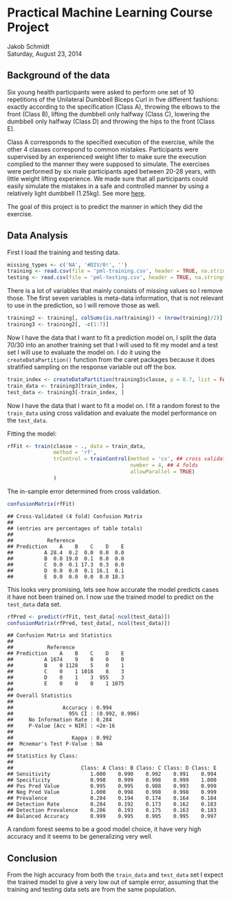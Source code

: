 # Practical Machine Learning Course Project
Jakob Schmidt  
Saturday, August 23, 2014  

Background of the data
---

Six young health participants were asked to perform one set of 10 repetitions of the Unilateral Dumbbell Biceps Curl in five different fashions: exactly according to the specification (Class A), throwing the elbows to the front (Class B), lifting the dumbbell only halfway (Class C), lowering the dumbbell only halfway (Class D) and throwing the hips to the front (Class E).

Class A corresponds to the specified execution of the exercise, while the other 4 classes correspond to common mistakes. Participants were supervised by an experienced weight lifter to make sure the execution complied to the manner they were supposed to simulate. The exercises were performed by six male participants aged between 20-28 years, with little weight lifting experience. We made sure that all participants could easily simulate the mistakes in a safe and controlled manner by using a relatively light dumbbell (1.25kg). See more [here](http://groupware.les.inf.puc-rio.br/har#weight_lifting_exercises).

The goal of this project is to predict the manner in which they did the exercise.

Data Analysis
---



First I load the training and testing data.


```r
missing_types <- c('NA', '#DIV/0!', '')
training <- read.csv(file = 'pml-training.csv', header = TRUE, na.strings = missing_types)
testing <- read.csv(file = 'pml-testing.csv', header = TRUE, na.strings = missing_types)
```

There is a lot of variables that mainly consists of missing values so I remove those. The first 
seven variables is meta-data information, that is not relevant to use in the prediction, so I will 
remove those as well.



```r
training2 <- training[, colSums(is.na(training)) < (nrow(training)/2)]
training3 <- training2[, -c(1:7)]
```


Now I have the data that I want to fit a prediction model on, I split the data 70/30 into an another training set that I will used to fit my model and a test set I will use to evaluate the model on. I do it using the `createDataPartition()` function from the caret packages because it does stratified sampling on the response variable out off the box.


```r
train_index <- createDataPartition(training3$classe, p = 0.7, list = FALSE)
train_data <- training3[train_index, ]
test_data <- training3[-train_index, ]
```

Now I have the data that I want to fit a model on. I fit a random forest to the `train_data` using cross validation and evaluate the model performance on the `test_data`.

Fitting the model:

```r
rfFit <- train(classe ~ ., data = train_data,
               method = 'rf',
               trControl = trainControl(method = 'cv', ## cross validation
                                        number = 4, ## 4 folds
                                        allowParallel = TRUE)
               )
```

The in-sample error determined from cross validation.

```r
confusionMatrix(rfFit)
```

```
## Cross-Validated (4 fold) Confusion Matrix 
## 
## (entries are percentages of table totals)
##  
##           Reference
## Prediction    A    B    C    D    E
##          A 28.4  0.2  0.0  0.0  0.0
##          B  0.0 19.0  0.1  0.0  0.0
##          C  0.0  0.1 17.3  0.3  0.0
##          D  0.0  0.0  0.1 16.1  0.1
##          E  0.0  0.0  0.0  0.0 18.3
```

This looks very promising, lets see how accurate the model predicts cases it have not been trained on. I now use the trained model to predict on the `test_data` data set.


```r
rfPred <- predict(rfFit, test_data[-ncol(test_data)])
confusionMatrix(rfPred, test_data[, ncol(test_data)])
```

```
## Confusion Matrix and Statistics
## 
##           Reference
## Prediction    A    B    C    D    E
##          A 1674    9    0    0    0
##          B    0 1128    5    0    1
##          C    0    1 1018    8    3
##          D    0    1    3  955    3
##          E    0    0    0    1 1075
## 
## Overall Statistics
##                                         
##                Accuracy : 0.994         
##                  95% CI : (0.992, 0.996)
##     No Information Rate : 0.284         
##     P-Value [Acc > NIR] : <2e-16        
##                                         
##                   Kappa : 0.992         
##  Mcnemar's Test P-Value : NA            
## 
## Statistics by Class:
## 
##                      Class: A Class: B Class: C Class: D Class: E
## Sensitivity             1.000    0.990    0.992    0.991    0.994
## Specificity             0.998    0.999    0.998    0.999    1.000
## Pos Pred Value          0.995    0.995    0.988    0.993    0.999
## Neg Pred Value          1.000    0.998    0.998    0.998    0.999
## Prevalence              0.284    0.194    0.174    0.164    0.184
## Detection Rate          0.284    0.192    0.173    0.162    0.183
## Detection Prevalence    0.286    0.193    0.175    0.163    0.183
## Balanced Accuracy       0.999    0.995    0.995    0.995    0.997
```

A random forest seems to be a good model choice, it have very high accuracy and it seems to be generalizing very well. 

Conclusion
---

From the high accuracy from both the `train_data` and `test_data` set I expect the trained model to give a very low out of sample error, assuming that the training and testing data sets are from the same population. 

